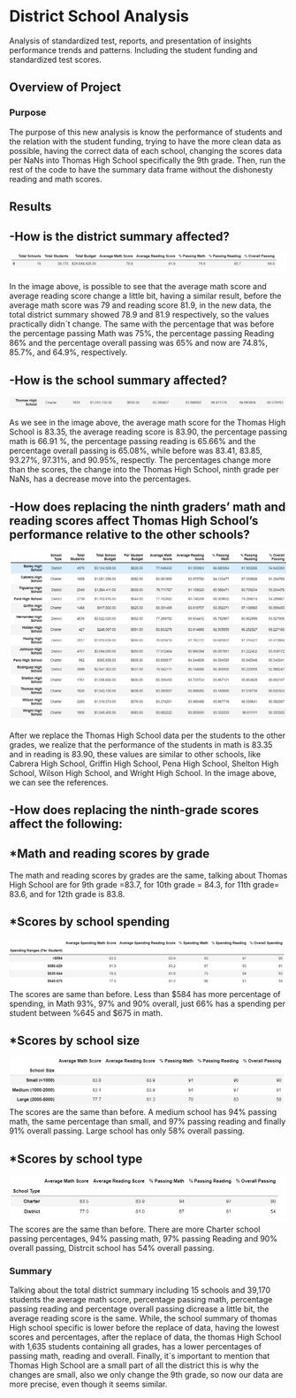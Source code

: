 # District School Analysis
Analysis of standardized test, reports, and presentation of insights performance trends and patterns. Including the student funding and standardized test scores.

## Overview of Project 
### Purpose 
The purpose of this new analysis is know the performance of students and the relation with the student funding, trying to have the more clean data as possible, having the correct data of each school, changing the scores data per NaNs into Thomas High School specifically the 9th grade. Then, run the rest of the code to have the summary data frame without the dishonesty reading and math scores. 

## Results 

-How is the district summary affected?
----
![District_Summary](Resources/District_Summary.png )

In the image above, is possible to see that the average math score and average reading score change a little bit, having a similar result, before the average math score was 79 and reading score 81.9, in the new data, the total district summary showed 78.9 and 81.9 respectively, so the values practically didn´t change. The same with the percentage that was before the percentage passing Math was 75%, the percentage passing Reading 86% and the percentage overall passing was 65% and now are 74.8%, 85.7%, and 64.9%, respectively. 


-How is the school summary affected?
------
![School_Summary_THS](Resources/School_Summary_THS.png)

As we see in the image above, the average math score for the Thomas High School is 83.35, the average reading score is 83.90, the percentage passing math is 66.91 %, the percentage passing reading is 65.66% and the percentage overall passing is 65.08%, while before was 83.41, 83.85, 93.27%, 97.31%, and 90.95%, respectly. The percentages change more than the scores, the change into the Thomas High School, ninth grade per NaNs, has a decrease move into the percentages.   

-How does replacing the ninth graders’ math and reading scores affect Thomas High School’s performance relative to the other schools?
----
![Per_School_Summary.png](Resources/Per_School_Summary.png)

 After we replace the Thomas High School data per the students to the other grades, we realize that the performance of the students in math is 83.35 and in reading is 83.90, these values are similar to other schools, like Cabrera High School, Griffin High School, Pena High School, Shelton High School, Wilson High School, and Wright High School. In the image above, we can see the references. 

-How does replacing the ninth-grade scores affect the following:
---
*Math and reading scores by grade
---
The math and reading scores by grades are the same, talking about Thomas High School are for 9th grade =83.7, for 10th grade = 84.3, for 11th grade= 83.6, and for 12th grade is 83.8.

*Scores by school spending
---
![Scores_by_school_speding](Resources/Scores_by_school_speding.png)
The scores are same than before. Less than $584 has more percentage of spending, in Math 93%, 97% and 90% overall, just 66% has a spending per student between %645 and $675 in math.

*Scores by school size
----
![Scores_by_school_size](Resources/Scores_by_school_size.png)
The scores are the same than before. A medium school has 94% passing math, the same percentage than small, and 97% passing reading and finally 91% overall passing. Large school has only 58% overall passing.

*Scores by school type
---
![Scores_by_school_type](Resources/Scores_by_school_type.png)
The scores are the same than before. There are more Charter school passing percentages, 94% passing math, 97% passing Reading and 90% overall passing, Distrcit school has 54% overall passing.

### Summary
 Talking about the total district summary including 15 schools and 39,170 students the average math score, percentage passing math, percentage passing reading and percentage overall passing dicrease a little bit, the average reading score is the same. While, the school summary of thomas High school specific is lower before the replace of data, having the lowest scores and percentages, after the replace of data, the thomas High School with 1,635 students containing all grades, has a lower percentages of passing math, reading and overall. Finally, it´s important to mention that Thomas High School are a small part of all the district this is why the changes are small, also we only change the 9th grade, so now our data are more precise, even though it seems similar. 
